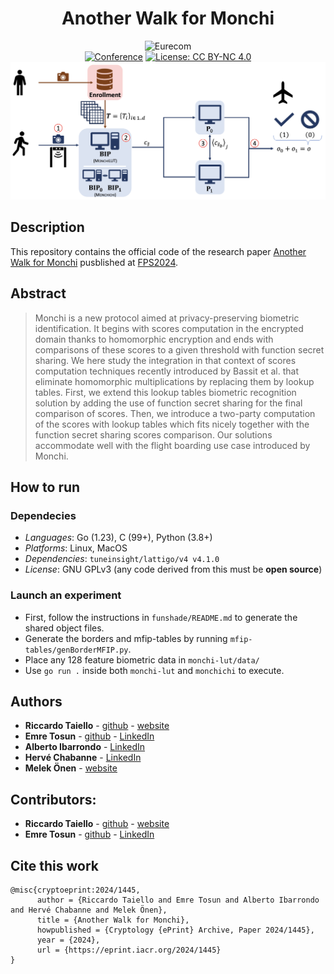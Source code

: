<div align="center">    
 
# Another Walk for Monchi
![Eurecom](https://img.shields.io/badge/-EURECOM-blue) <br> 
[![Conference](https://img.shields.io/badge/FPS-2024-yellow)](https://fps-2024.hec.ca/)
[![License: CC BY-NC 4.0](https://img.shields.io/badge/License-CC%20BY--NC%204.0-lightgrey.svg)](https://creativecommons.org/licenses/by-nc/4.0/)
<br>
![Image Results](github_images/result.png)
</div>

## Description

This repository contains the official code of the research paper [Another Walk for Monchi](https://eprint.iacr.org/2024/1445) pusblished at [FPS2024](https://fps-2024.hec.ca/).<br>

## Abstract
> Monchi is a new protocol aimed at privacy-preserving biometric identification. It begins with scores computation in the encrypted domain thanks to homomorphic encryption and ends with comparisons of these scores to a given threshold with function secret sharing. We here study the integration in that context of scores computation techniques recently introduced by Bassit et al. that eliminate homomorphic multiplications by replacing them by lookup tables. First, we extend this lookup tables biometric recognition solution by adding the use of function secret sharing for the final comparison of scores. Then, we introduce a two-party computation of the scores with lookup tables which fits nicely together with the function secret sharing scores comparison. Our solutions accommodate well with the flight boarding use case introduced by Monchi.
## How to run
### Dependecies
- _Languages_: Go (1.23), C (99+), Python (3.8+)
- _Platforms_: Linux, MacOS
- _Dependencies_: `tuneinsight/lattigo/v4 v4.1.0`
- _License_: GNU GPLv3 (any code derived from this must be **open source**)
### Launch an experiment
- First, follow the instructions in `funshade/README.md` to generate the shared object files.
- Generate the borders and mfip-tables by running `mfip-tables/genBorderMFIP.py`.
- Place any 128 feature biometric data in `monchi-lut/data/`
- Use `go run .` inside both `monchi-lut` and `monchichi` to execute.
## Authors
* **Riccardo Taiello**  - [github](https://github.com/rtaiello) - [website](https://rtaiello.github.io)
* **Emre Tosun**  - [github](https://github.com/emretosn) - [LinkedIn](https://www.linkedin.com/in/emretsn/)
* **Alberto Ibarrondo** - [LinkedIn](https://www.linkedin.com/in/albertoibarrondo/)
* **Hervé Chabanne** - [LinkedIn](https://www.linkedin.com/in/herv%C3%A9-chabanne-2627727/)
* **Melek Önen**  - [website](https://www.eurecom.fr/en/people/onen-melek)
## Contributors:
* **Riccardo Taiello**  - [github](https://github.com/rtaiello) - [website](https://rtaiello.github.io)
* **Emre Tosun**  - [github](https://github.com/emretosn) - [LinkedIn](https://www.linkedin.com/in/emretsn/)

## Cite this work
```
@misc{cryptoeprint:2024/1445,
      author = {Riccardo Taiello and Emre Tosun and Alberto Ibarrondo and Hervé Chabanne and Melek Önen},
      title = {Another Walk for Monchi},
      howpublished = {Cryptology {ePrint} Archive, Paper 2024/1445},
      year = {2024},
      url = {https://eprint.iacr.org/2024/1445}
}
```
